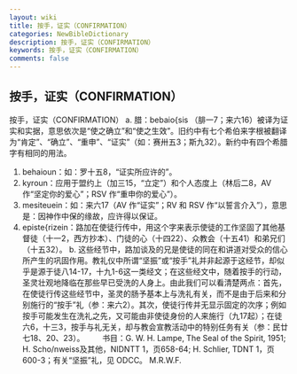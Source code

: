 ```yaml
---
layout: wiki
title: 按手，证实（CONFIRMATION）
categories: NewBibleDictionary
description: 按手，证实（CONFIRMATION）
keywords: 按手，证实（CONFIRMATION）
comments: false
---
```


## 按手，证实（CONFIRMATION）



按手，证实（CONFIRMATION）
a. 腊：bebaio{sis （腓一7；来六16）被译为证实和实据，意思依次是“使之确立”和“使之生效”。旧约中有七个希伯来字根被翻译为“肯定”、“确立”、“重申”、“证实”（如：赛卅五3；斯九32）。新约中有四个希腊字有相同的用法。
1. behaioun：如：罗十五8，“证实所应许的”。
2. kyroun：应用于盟约上（加三15，“立定”）和个人态度上（林后二8，AV 作“坚定你的爱心”；RSV 作“重申你的爱心”）。
3. mesiteuein：如：来六17（AV 作“证实”；RV 和 RSV 作“以誓言介入”），意思是：因神作中保的缘故，应许得以保证。
4. episte{rizein：路加在使徒行传中，用这个字来表示使徒的工作坚固了其他基督徒（十一2，西方抄本）、门徒的心（十四22）、众教会（十五41）和弟兄们（十五32）。
b. 这些经节中，路加谈及的兄是使徒的同在和讲道对受众的信心所产生的巩固作用。教礼仪中所谓“坚振”或“按手”礼并非起源于这经节，却似乎是源于徒八14-17，十九1-6这一类经文；在这些经文中，随着按手的行动，圣灵壮观地降临在那些早已受洗的人身上。由此我们可以看清楚两点：首先，在使徒行传这些经节中，圣灵的肠予基本上与洗礼有关，而不是由于后来和分别施行的“按手”礼（参：来六2）。其次，使徒行传并无显示固定的次序；例如按手可能发生在洗礼之先，又可能由非使徒身份的人来施行（九17起）；在徒六6，十三3，按手与礼无关，却与教会宣教活动中的特别任务有关（参：民廿七18、20、23）。
　　书目：G. W. H. Lampe, The Seal of the Spirit, 1951; H. Scho/nweiss及其他，NIDNTT 1，页658-64; H. Schlier, TDNT 1，页600-3；有关“坚振”礼，见 ODCC。
M.R.W.F.



